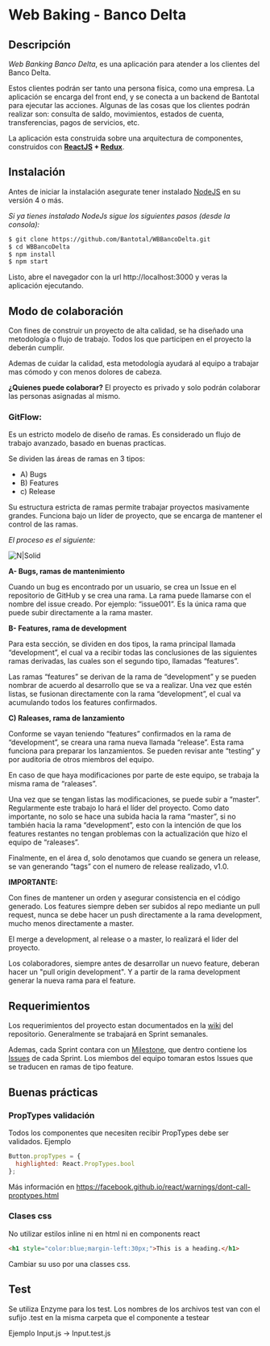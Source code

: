 
# Web Baking - Banco Delta

## Descripción
*Web Banking Banco Delta*, es una aplicación para atender a los clientes del Banco Delta. 

Estos clientes podrán ser tanto una persona física, como una empresa.
La aplicación se encarga del front end, y se conecta a un backend de Bantotal para ejecutar las acciones.
Algunas de las cosas que los clientes podrán realizar son: consulta de saldo, movimientos, estados de cuenta, transferencias, pagos de servicios, etc.

La aplicación esta construida sobre una arquitectura de componentes, construidos con **[ReactJS](https://facebook.github.io/react/) + [Redux](https://github.com/reactjs/redux)**.


## Instalación

Antes de iniciar la instalación asegurate tener instalado [NodeJS](https://nodejs.org/) en su versión 4 o más.

*Si ya tienes instalado NodeJs sigue los siguientes pasos (desde la consola):*

```sh
$ git clone https://github.com/Bantotal/WBBancoDelta.git
$ cd WBBancoDelta
$ npm install
$ npm start
```
Listo, abre el navegador con la url http://localhost:3000 y veras la aplicación ejecutando.

## Modo de colaboración

Con fines de construir un proyecto de alta calidad, se ha diseñado una metodología o flujo de trabajo. Todos los que participen en el proyecto la deberán cumplir.

Ademas de cuidar la calidad, esta metodología ayudará al equipo a trabajar mas cómodo y con menos dolores de cabeza.

**¿Quienes puede colaborar?**
El proyecto es privado y solo podrán colaborar las personas asignadas al mismo.

### GitFlow:
Es un estricto modelo de diseño de ramas. Es considerado un flujo de trabajo avanzado, basado en buenas practicas.

Se dividen las áreas de ramas en 3 tipos:
  - A)  Bugs
  - B)  Features
  - c)  Release
  
Su estructura estricta de ramas permite trabajar proyectos masivamente grandes. Funciona bajo un líder de proyecto, que se encarga de mantener el control de las ramas.

_El proceso es el siguiente:_

![N|Solid](https://raw.githubusercontent.com/Voronenko/gitflow-release/master/images/git-workflow-release-cycle-4maintenance.png)


**A- Bugs, ramas de mantenimiento**

Cuando un bug es encontrado por un usuario, se crea un Issue en el repositorio de GitHub y se crea una rama. La rama puede llamarse con el nombre del issue creado.
Por ejemplo: “issue001”.
Es la única rama que puede subir directamente a la rama master.

**B- Features, rama de development**

Para esta sección, se dividen en dos tipos, la rama principal llamada “development”, el cual va a recibir todas las conclusiones de las siguientes ramas derivadas, las cuales son el segundo tipo, llamadas “features”.

Las ramas “features” se derivan de la rama de “development” y se pueden nombrar de acuerdo al desarrollo que se va a realizar.
Una vez que estén listas, se fusionan directamente con la rama “development”, el cual va acumulando todos los features confirmados.

**C) Raleases, rama de lanzamiento**

Conforme se vayan teniendo “features” confirmados en la rama de “development”, se creara una rama nueva llamada “release”.
Esta rama funciona para preparar los lanzamientos. Se pueden revisar ante “testing” y por auditoria de otros miembros del equipo.

En caso de que haya modificaciones por parte de este equipo, se trabaja la misma rama de “raleases”.

Una vez que se tengan listas las modificaciones, se puede subir a “master”. Regularmente este trabajo lo hará el líder del proyecto.
Como dato importante, no solo se hace una subida hacia la rama “master”, si no también hacia la rama “development”, esto con la intención de que los features restantes no tengan problemas con la actualización que hizo el equipo de “raleases”.

Finalmente, en el área d, solo denotamos que cuando se genera un release, se van generando “tags” con el numero de release realizado, v1.0.

**IMPORTANTE:**

Con fines de mantener un orden y asegurar consistencia en el código generado. Los features siempre deben ser subidos al repo mediante un pull request, nunca se debe hacer un push directamente a la rama development, mucho menos directamente a master.

El merge a development, al release o a master, lo realizará el lider del proyecto.

Los colaboradores, siempre antes de desarrollar un nuevo feature, deberan hacer un "pull origin development". Y a partir de la rama development generar la nueva rama para el feature.

## Requerimientos

Los requerimientos del proyecto estan documentados en la [wiki](https://github.com/Bantotal/WBBancoDelta/wiki) del repositorio.
Generalmente se trabajará en Sprint semanales.

Ademas, cada Sprint contara con un [Milestone](https://github.com/Bantotal/WBBancoDelta/milestones), que dentro contiene los [Issues](https://github.com/Bantotal/WBBancoDelta/issues) de cada Sprint. Los miembos del equipo tomaran estos Issues que se traducen en ramas de tipo feature.

## Buenas prácticas

### PropTypes validación

Todos los componentes que necesiten recibir PropTypes debe ser validados.
Ejemplo

```javascript
Button.propTypes = {
  highlighted: React.PropTypes.bool
};
```


Más información en https://facebook.github.io/react/warnings/dont-call-proptypes.html

### Clases css

No utilizar estilos inline ni en html ni en components react

```html
<h1 style="color:blue;margin-left:30px;">This is a heading.</h1>
```

Cambiar su uso por una classes css.

## Test

Se utiliza Enzyme para los test.
Los nombres de los archivos test van con el sufijo .test en la misma carpeta que el componente a testear

Ejemplo
Input.js -> Input.test.js
